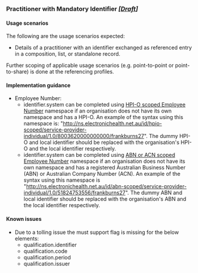 ### Practitioner with Mandatory Identifier *[[Draft](http://hl7.org/fhir/stu3/valueset-publication-status.html)]*

#### Usage scenarios
The following are the usage scenarios expected:

* Details of a practitioner with an identifier exchanged as referenced entry in a composition, list, or standalone record. 

Further scoping of applicable usage scenarios (e.g. point-to-point or point-to-share) is done at the referencing profiles. 


#### Implementation guidance
* Employee Number:
    * identifier.system can be completed using [HPI-O scoped Employee Number](http://ns.electronichealth.net.au/id/hpio-scoped/service-provider-individual/1.0) namespace if an organisation does not have its own namespace and has a HPI-O. An example of the syntax using this namespace is: "http://ns.electronichealth.net.au/id/hpio-scoped/service-provider-individual/1.0/8003620000000000/frankburns27". The dummy HPI-O and local identifier should be replaced with the organisation's HPI-O and the local identifier respectively. 
    * identifier.system can be completed using [ABN or ACN scoped Employee Number](http://ns.electronichealth.net.au/id/abn-scoped/service-provider-individual/1.0) namespace if an organisation does not have its own namespace and has a registered Australian Business Number (ABN) or Australian Company Number (ACN). An example of the syntax using this namespace is "http://ns.electronichealth.net.au/id/abn-scoped/service-provider-individual/1.0/51824753556/frankburns27". The dummy ABN and local identifier should be replaced with the organisation's ABN and the local identifier respectively.  

#### Known issues
* Due to a tolling issue the must support flag is missing for the below elements:
    * qualification.identifier
    * qualification.code
    * qualification.period
    * qualification.issuer 
 
